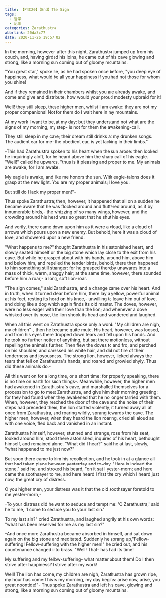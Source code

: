 ```yaml
---
title: 【P4C20】【End】The Sign
tags:
  - 哲学
  - 尼采
categories: Zarathustra
abbrlink: 20da3c77
date: 2020-11-26 19:57:02
---
```

In the morning, however, after this night, Zarathustra jumped up from his couch, and, having girded his loins, he came out of his cave glowing and strong, like a morning sun coming out of gloomy mountains.

"You great star," spoke he, as he had spoken once before, "you deep eye of happiness, what would be all your happiness if you had not those for whom you shine!
<!-- more -->
And if they remained in their chambers whilst you are already awake, and come and give and distribute, how would your proud modesty upbraid for it!

Well! they still sleep, these higher men, whilst I am awake: they are not my proper companions! Not for them do I wait here in my mountains.

At my work I want to be, at my day: but they understand not what are the signs of my morning, my step- is not for them the awakening-call.

They still sleep in my cave; their dream still drinks at my drunken songs. The audient ear for me- the obedient ear, is yet lacking in their limbs."

-This had Zarathustra spoken to his heart when the sun arose: then looked he inquiringly aloft, for he heard above him the sharp call of his eagle. "Well!" called he upwards, "thus is it pleasing and proper to me. My animals are awake, for I am awake.

My eagle is awake, and like me honors the sun. With eagle-talons does it grasp at the new light. You are my proper animals; I love you.

But still do I lack my proper men!"-

Thus spoke Zarathustra; then, however, it happened that all on a sudden he became aware that he was flocked around and fluttered around, as if by innumerable birds,- the whizzing of so many wings, however, and the crowding around his head was so great that he shut his eyes.

And verily, there came down upon him as it were a cloud, like a cloud of arrows which pours upon a new enemy. But behold, here it was a cloud of love, and showered upon a new friend.

"What happens to me?" thought Zarathustra in his astonished heart, and slowly seated himself on the big stone which lay close to the exit from his cave. But while he grasped about with his hands, around him, above him and below him, and repelled the tender birds, behold, there then happened to him something still stranger: for he grasped thereby unawares into a mass of thick, warm, shaggy hair; at the same time, however, there sounded before him a roar,- a long, soft lion-roar.

"The sign comes," said Zarathustra, and a change came over his heart. And in truth, when it turned clear before him, there lay a yellow, powerful animal at his feet, resting its head on his knee,- unwilling to leave him out of love, and doing like a dog which again finds its old master. The doves, however, were no less eager with their love than the lion; and whenever a dove whisked over its nose, the lion shook its head and wondered and laughed.

When all this went on Zarathustra spoke only a word: "My children are nigh, my children"-, then he became quite mute. His heart, however, was loosed, and from his eyes there dropped down tears and fell upon his hands. And he took no further notice of anything, but sat there motionless, without repelling the animals further. Then flew the doves to and fro, and perched on his shoulder, and caressed his white hair, and did not tire of their tenderness and joyousness. The strong lion, however, licked always the tears that fell on Zarathustra's hands, and roared and growled shyly. Thus did these animals do.-

All this went on for a long time, or a short time: for properly speaking, there is no time on earth for such things-. Meanwhile, however, the higher men had awakened in Zarathustra's cave, and marshalled themselves for a procession to go to meet Zarathustra, and give him their morning greeting: for they had found when they awakened that he no longer tarried with them. When, however, they reached the door of the cave and the noise of their steps had preceded them, the lion started violently; it turned away all at once from Zarathustra, and roaring wildly, sprang towards the cave. The higher men, however, when they heard the lion roaring, cried all aloud as with one voice, fled back and vanished in an instant.

Zarathustra himself, however, stunned and strange, rose from his seat, looked around him, stood there astonished, inquired of his heart, bethought himself, and remained alone. "What did I hear?" said he at last, slowly, "what happened to me just now?"

But soon there came to him his recollection, and he took in at a glance all that had taken place between yesterday and to-day. "Here is indeed the stone," said he, and stroked his beard, "on it sat I yester-morn; and here came the soothsayer to me, and here heard I first the cry which I heard just now, the great cry of distress.

O you higher men, your distress was it that the old soothsayer foretold to me yester-morn,-

-To your distress did he want to seduce and tempt me: 'O Zarathustra,' said he to me, 'I come to seduce you to your last sin.'

To my last sin?" cried Zarathustra, and laughed angrily at his own words: "what has been reserved for me as my last sin?"

-And once more Zarathustra became absorbed in himself, and sat down again on the big stone and meditated. Suddenly he sprang up,"Fellow-suffering! Fellow-suffering with the higher men!" he cried out, and his countenance changed into brass. "Well! That- has had its time!

My suffering and my fellow-suffering- what matter about them! Do I then strive after happiness? I strive after my work!

Well! The lion has come, my children are nigh, Zarathustra has grown ripe, my hour has come:This is my morning, my day begins: arise now, arise, you great noontide!"- Thus spoke Zarathustra and left his cave, glowing and strong, like a morning sun coming out of gloomy mountains.
